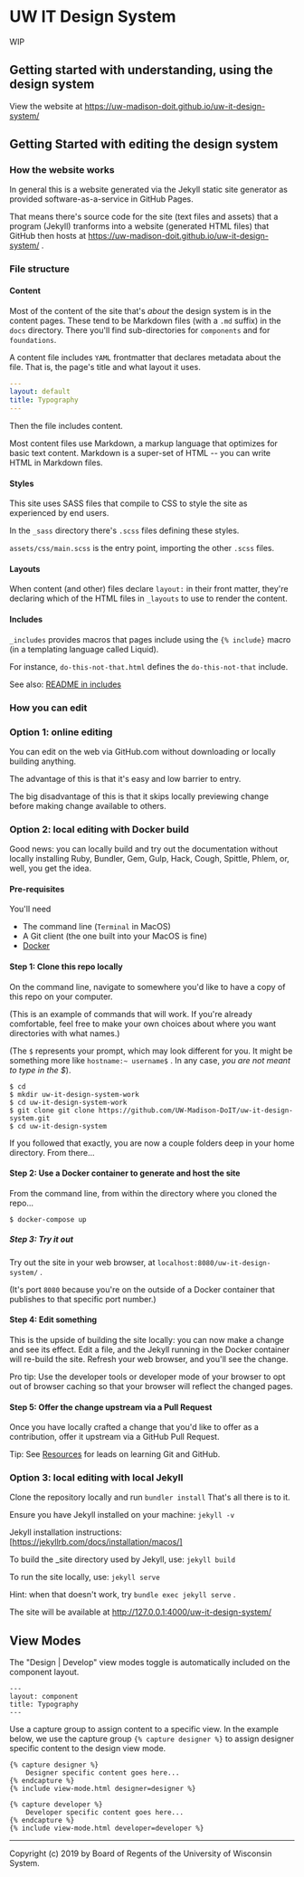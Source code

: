 # UW IT Design System

WIP

## Getting started with understanding, using the design system

View the website at https://uw-madison-doit.github.io/uw-it-design-system/

## Getting Started with editing the design system

### How the website works

In general this is a website generated via the Jekyll static site generator as
provided software-as-a-service in GitHub Pages.

That means there's source code for the site (text files and assets) that a
program (Jekyll) tranforms into a website (generated HTML files) that GitHub
then hosts at https://uw-madison-doit.github.io/uw-it-design-system/ .

### File structure

#### Content

Most of the content of the site that's *about* the design system is in the
content pages. These tend to be Markdown files (with a `.md` suffix) in the
`docs` directory. There you'll find sub-directories for `components` and for
`foundations`.

A content file includes `YAML` frontmatter that declares metadata about the
file. That is, the page's title and what layout it uses.

```yaml
---
layout: default
title: Typography
---
```

Then the file includes content.

Most content files use Markdown, a markup language that optimizes for basic
text content. Markdown is a super-set of HTML -- you can write HTML in Markdown
files.

#### Styles

This site uses SASS files that compile to CSS to style the site as experienced
by end users.

In the `_sass` directory there's `.scss` files defining these styles.

`assets/css/main.scss` is the entry point, importing the other `.scss` files.

#### Layouts

When content (and other) files declare `layout:` in their front matter, they're
declaring which of the HTML files in `_layouts` to use to render the content.

#### Includes

`_includes` provides macros that pages include using the `{% include}` macro (in
a templating language called Liquid).

For instance, `do-this-not-that.html` defines the `do-this-not-that` include.

See also: [README in includes](./_includes/README.md)

### How you can edit

### Option 1: online editing

You can edit on the web via GitHub.com without downloading or locally building
anything.

The advantage of this is that it's easy and low barrier to entry.

The big disadvantage of this is that it skips locally previewing change before
making change available to others.

### Option 2: local editing with Docker build

Good news: you can locally build and try out the documentation without locally
installing Ruby, Bundler, Gem, Gulp, Hack, Cough, Spittle, Phlem, or, well, you
get the idea.

#### Pre-requisites

You'll need

+ The command line (`Terminal` in MacOS)
+ A Git client (the one built into your MacOS is fine)
+ [Docker][]

#### Step 1: Clone this repo locally

On the command line, navigate to somewhere you'd like to have a copy of this
repo on your computer.

(This is an example of commands that will work. If you're already comfortable,
feel free to make your own choices about where you want directories with what
names.)

(The `$` represents your prompt, which may look different for you. It might be
something more like `hostname:~ username$` . In any case,
_you are not meant to type in the $_).

```shell
$ cd
$ mkdir uw-it-design-system-work
$ cd uw-it-design-system-work
$ git clone git clone https://github.com/UW-Madison-DoIT/uw-it-design-system.git
$ cd uw-it-design-system
```

If you followed that exactly, you are now a couple folders deep in your home
directory. From there...

#### Step 2: Use a Docker container to generate and host the site

From the command line, from within the directory where you cloned the repo...

```shell
$ docker-compose up
```

##### Step 3: Try it out

Try out the site in your web browser, at
`localhost:8080/uw-it-design-system/` .

(It's port `8080` because you're on the outside of a Docker container that
publishes to that specific port number.)

#### Step 4: Edit something

This is the upside of building the site locally: you can now make a change and
see its effect. Edit a file, and the Jekyll running in the Docker container will
re-build the site. Refresh your web browser, and you'll see the change.

Pro tip: Use the developer tools or developer mode of your browser to opt out of
browser caching so that your browser will reflect the changed pages.

#### Step 5: Offer the change upstream via a Pull Request

Once you have locally crafted a change that you'd like to offer as a
contribution, offer it upstream via a GitHub Pull Request.

Tip: See [Resources][] for leads on learning Git and GitHub.

### Option 3: local editing with local Jekyll

Clone the repository locally and run `bundler install`
That's all there is to it.

Ensure you have Jekyll installed on your machine: `jekyll -v`

Jekyll installation instructions: [https://jekyllrb.com/docs/installation/macos/]

To build the \_site directory used by Jekyll, use: `jekyll build`

To run the site locally, use: `jekyll serve`

Hint: when that doesn't work, try `bundle exec jekyll serve` .

The site will be available at http://127.0.0.1:4000/uw-it-design-system/

## View Modes

The "Design | Develop" view modes toggle is automatically included on the component layout.
```
---
layout: component
title: Typography
---
```

Use a capture group to assign content to a specific view. In the example below, we use the capture group `{% capture designer %}` to assign designer specific content to the design view mode.

```
{% capture designer %}
	Designer specific content goes here...
{% endcapture %}
{% include view-mode.html designer=designer %}

{% capture developer %}
	Developer specific content goes here...
{% endcapture %}
{% include view-mode.html developer=developer %}

```


---

Copyright (c) 2019 by Board of Regents of the University of Wisconsin System.

[Docker]: https://www.docker.com/
[Resources]: https://uw-madison-doit.github.io/uw-it-design-system/docs/resources.html

